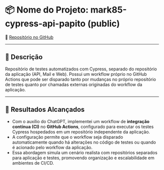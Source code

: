# 📦 Nome do Projeto: mark85-cypress-api-papito (public)

🔗 [Repositório no GitHub](https://github.com/viniciuscarneironascimento/mark85-cypress-api-papito)

---

## 📝 Descrição

Repositório de testes automatizados com Cypress, separado do repositório da aplicação (API, Mail e Web). Possui um workflow próprio no GitHub Actions que pode ser disparado tanto por mudanças no próprio repositório de testes quanto por chamadas externas originadas do workflow da aplicação.

---

## 🚀 Resultados Alcançados

- Com o auxílio do ChatGPT, implementei um workflow de **integração contínua (CI)** no **GitHub Actions**, configurado para executar os testes Cypress hospedados em um repositório independente da aplicação.
- A configuração permite que o workflow seja disparado automaticamente quando há alterações no código de testes ou quando é acionado pelo workflow da aplicação.
- Essa abordagem simula um cenário realista com repositórios separados para aplicação e testes, promovendo organização e escalabilidade em ambientes de CI/CD.
